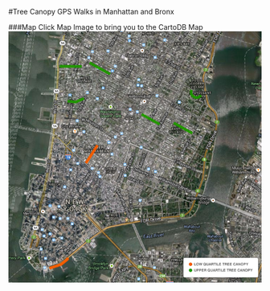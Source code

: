 #Tree Canopy GPS Walks in Manhattan and Bronx

###Map
Click Map Image to bring you to the CartoDB Map
[![CartoDB Map](images/tree_walks.png)](http://cdb.io/1qAqJ6l)
